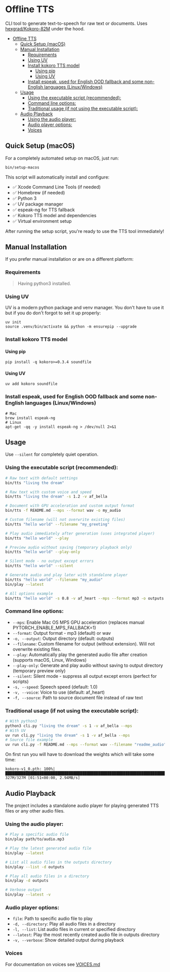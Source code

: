 # Offline TTS
CLI tool to generate text-to-speech for raw text or documents. Uses [hexgrad/Kokoro-82M](https://huggingface.co/hexgrad/Kokoro-82M) under the hood.

- [Offline TTS](#offline-tts)
  - [Quick Setup (macOS)](#quick-setup-macos)
  - [Manual Installation](#manual-installation)
    - [Requirements](#requirements)
    - [Using UV](#using-uv)
    - [Install kokoro TTS model](#install-kokoro-tts-model)
      - [Using pip](#using-pip)
      - [Using UV](#using-uv-1)
    - [Install espeak, used for English OOD fallback and some non-English languages (Linux/Windows)](#install-espeak-used-for-english-ood-fallback-and-some-non-english-languages-linuxwindows)
  - [Usage](#usage)
    - [Using the executable script (recommended):](#using-the-executable-script-recommended)
    - [Command line options:](#command-line-options)
    - [Traditional usage (if not using the executable script):](#traditional-usage-if-not-using-the-executable-script)
  - [Audio Playback](#audio-playback)
    - [Using the audio player:](#using-the-audio-player)
    - [Audio player options:](#audio-player-options)
    - [Voices](#voices)


## Quick Setup (macOS)

For a completely automated setup on macOS, just run:

```bash
bin/setup-macos
```

This script will automatically install and configure:
- ✅ Xcode Command Line Tools (if needed)
- ✅ Homebrew (if needed)
- ✅ Python 3
- ✅ UV package manager
- ✅ espeak-ng for TTS fallback
- ✅ Kokoro TTS model and dependencies
- ✅ Virtual environment setup

After running the setup script, you're ready to use the TTS tool immediately!

## Manual Installation

If you prefer manual installation or are on a different platform:

### Requirements

> Having python3 installed.

### Using UV
UV is a modern python package and venv manager. You don't have to use it but if you do don't forgot to set it up properly:

```
uv init
source .venv/bin/activate && python -m ensurepip --upgrade
```

### Install kokoro TTS model

#### Using pip 

```
pip install -q kokoro>=0.3.4 soundfile
```

#### Using UV

```
uv add kokoro soundfile
```

### Install espeak, used for English OOD fallback and some non-English languages (Linux/Windows)

```
# Mac
brew install espeak-ng
# Linux
apt-get -qq -y install espeak-ng > /dev/null 2>&1
```

## Usage

Use `--silent` for completely quiet operation.

### Using the executable script (recommended):
```bash
# Raw text with default settings
bin/tts "living the dream"

# Raw text with custom voice and speed
bin/tts "living the dream" -s 1.2 -v af_bella

# Document with GPU acceleration and custom output format
bin/tts -f README.md --mps --format wav -o my_audio

# Custom filename (will not overwrite existing files)
bin/tts "hello world" --filename "my_greeting"

# Play audio immediately after generation (uses integrated player)
bin/tts "hello world" --play

# Preview audio without saving (temporary playback only)
bin/tts "hello world" --play-only

# Silent mode - no output except errors
bin/tts "hello world" --silent

# Generate audio and play later with standalone player
bin/tts "hello world" --filename "my_audio"
bin/play --latest

# All options example
bin/tts "hello world" -s 0.8 -v af_heart --mps --format mp3 -o outputs --filename "custom_audio" --play
```

### Command line options:
- `--mps`: Enable Mac OS MPS GPU acceleration (replaces manual PYTORCH_ENABLE_MPS_FALLBACK=1)
- `--format`: Output format - mp3 (default) or wav
- `-o, --output`: Output directory (default: outputs)
- `--filename`: Custom filename for output (without extension). Will not overwrite existing files.
- `--play`: Automatically play the generated audio file after creation (supports macOS, Linux, Windows)
- `--play-only`: Generate and play audio without saving to output directory (temporary preview only)
- `--silent`: Silent mode - suppress all output except errors (perfect for scripts)
- `-s, --speed`: Speech speed (default: 1.0)
- `-v, --voice`: Voice to use (default: af_heart)
- `-f, --source`: Path to source document file instead of raw text

### Traditional usage (if not using the executable script):

```bash
# With python3
python3 cli.py "living the dream" -s 1 -v af_bella --mps
# With UV
uv run cli.py "living the dream" -s 1 -v af_bella --mps
# Source file example
uv run cli.py -f README.md --mps --format wav --filename "readme_audio"
```

On first run you will have to download the weights which will take some time:

```
kokoro-v1_0.pth: 100%|█████████████████████████████████████████████████████████████████████████████████████████████████████████████████████████████████████████████████████████████| 327M/327M [01:51<00:00, 2.94MB/s]
```

## Audio Playback

The project includes a standalone audio player for playing generated TTS files or any other audio files.

### Using the audio player:

```bash
# Play a specific audio file
bin/play path/to/audio.mp3

# Play the latest generated audio file
bin/play --latest

# List all audio files in the outputs directory
bin/play --list -d outputs

# Play all audio files in a directory
bin/play -d outputs

# Verbose output
bin/play --latest -v
```

### Audio player options:
- `file`: Path to specific audio file to play
- `-d, --directory`: Play all audio files in a directory
- `-l, --list`: List audio files in current or specified directory  
- `--latest`: Play the most recently created audio file in outputs directory
- `-v, --verbose`: Show detailed output during playback

### Voices

For documentation on voices see [VOICES.md](VOICES.md)